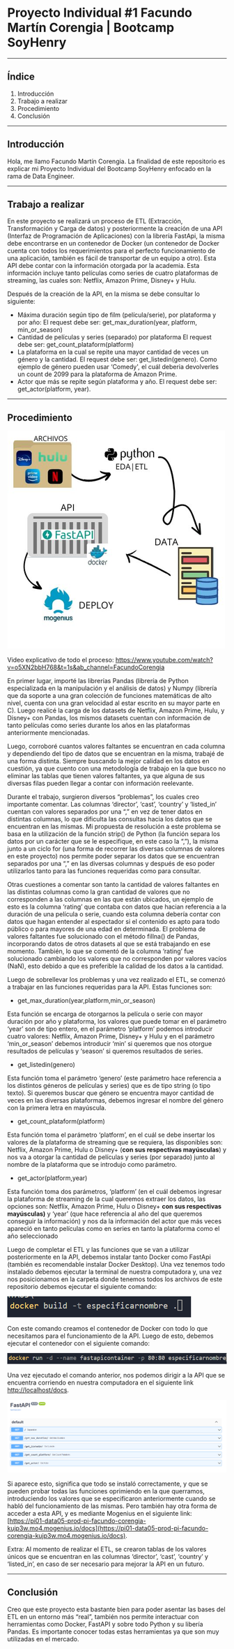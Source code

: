 # Proyecto Individual #1 Facundo Martín Corengia | Bootcamp SoyHenry

---

## Índice

1. Introducción
2. Trabajo a realizar
3. Procedimiento
4. Conclusión

---

## Introducción

Hola, me llamo Facundo Martín Corengia. La finalidad de este repositorio es explicar mi Proyecto Individual del Bootcamp SoyHenry enfocado en la rama de Data Engineer.

---

## Trabajo a realizar

En este proyecto se realizará un proceso de ETL (Extracción, Transformación y Carga de datos) y posteriormente la creación de una API (Interfaz de Programación de Aplicaciones) con la librería FastApi, la misma debe encontrarse en un contenedor de Docker (un contenedor de Docker cuenta con todos los requerimientos para el perfecto funcionamiento de una aplicación, también es fácil de transportar de un equipo a otro). Esta API debe contar con la información otorgada por la academia. Esta información incluye tanto películas como series de cuatro plataformas de streaming, las cuales son: Netflix, Amazon Prime, Disney+ y Hulu. 

Después de la creación de la API, en la misma se debe consultar lo siguiente:

- Máxima duración según tipo de film (película/serie), por plataforma y por año: El request debe ser: get_max_duration(year, platform, min_or_season)
- Cantidad de películas y series (separado) por plataforma El request debe ser: get_count_plataform(platform)
- La plataforma en la cual se repite una mayor cantidad de veces un género y la cantidad. El request debe ser: get_listedin(genero). Como ejemplo de género pueden usar ‘Comedy', el cuál deberia devolverles un count de 2099 para la plataforma de Amazon Prime.
- Actor que más se repite según plataforma y año. El request debe ser: get_actor(platform, year).

---

## Procedimiento

![Untitled](_src/proyect.jpg)


Video explicativo de todo el proceso: https://www.youtube.com/watch?v=o5XN2bbH768&t=1s&ab_channel=FacundoCorengia

En primer lugar, importé las librerías Pandas (librería de Python especializada en la manipulación y el análisis de datos) y Numpy (librería que da soporte a una gran colección de funciones matemáticas de alto nivel, cuenta con una gran velocidad al estar escrito en su mayor parte en C). Luego realicé la carga de los datasets de Netflix, Amazon Prime, Hulu, y Disney+ con Pandas, los mismos datasets cuentan con información de tanto películas como series durante los años en las plataformas anteriormente mencionadas.

Luego, corroboré cuantos valores faltantes se encuentran en cada columna y dependiendo del tipo de datos que se encuentran en la misma, trabajé de una forma distinta. Siempre buscando la mejor calidad en los datos en cuestión, ya que cuento con una metodología de trabajo en la que busco no eliminar las tablas que tienen valores faltantes, ya que alguna de sus diversas filas pueden llegar a contar con información reelevante.

Durante el trabajo, surgieron diversos “problemas”, los cuales creo importante comentar. Las columnas ‘director’, ‘cast’, ‘country’ y ‘listed_in’ cuentan con valores separados por una “,” en vez de tener datos en distintas columnas, lo que dificulta las consultas hacia los datos que se encuentran en las mismas. Mi propuesta de resolución a este problema se basa en la utilización de la función strip() de Python (la función separa los datos por un carácter que se le especifique, en este caso la “,”), la misma junto a un ciclo for (una forma de recorrer las diversas columnas de valores en este proyecto) nos permite poder separar los datos que se encuentran separados por una “,” en las diversas columnas y después de eso poder utilizarlos tanto para las funciones requeridas como para consultar. 

Otras cuestiones a comentar son tanto la cantidad de valores faltantes en las distintas columnas como la gran cantidad de valores que no corresponden a las columnas en las que están ubicados, un ejemplo de esto es la columna ‘rating’ que contaba con datos que hacian referencia a la duración de una película o serie, cuando esta columna debería contar con datos que hagan entender al espectador si el contenido es apto para todo público o para mayores de una edad en determinada. El problema de valores faltantes fue solucionado con el método fillna() de Pandas, incorporando datos de otros datasets al que se está trabajando en ese momento. También, lo que se comentó de la columna ‘rating’ fue solucionado cambiando los valores que no corresponden por valores vacíos (NaN), esto debido a que es preferible la calidad de los datos a la cantidad.

Luego de sobrellevar los problemas y una vez realizado el ETL, se comenzó a trabajar en las funciones requeridas para la API. Estas funciones son:

- get_max_duration(year,platform,min_or_season)

Esta función se encarga de otorgarnos la película o serie con mayor duración por año y plataforma, los valores que puede tomar en el parámetro ‘year’ son de tipo entero, en el parámetro ‘platform’ podemos introducir cuatro valores: Netflix, Amazon Prime, Disney+ y Hulu y en el parámetro ‘min_or_season’ debemos introducir ‘min’ si queremos que nos otorgue resultados de películas y ‘season’ si queremos resultados de series.

- get_listedin(genero)

Esta función toma el parámetro ‘genero’ (este parámetro hace referencia a los distintos géneros de películas y series) que es de tipo string (o tipo texto). Si queremos buscar que género se encuentra mayor cantidad de veces en las diversas plataformas, debemos ingresar el nombre del género con la primera letra en mayúscula.

- get_count_plataform(platform)

Esta función toma el parámetro ‘platform’, en el cuál se debe insertar los valores de la plataforma de streaming que se requiera, las disponibles son: Netflix, Amazon Prime, Hulu o Disney+ (**con sus respectivas mayúsculas**) y nos va a otorgar la cantidad de películas y series (por separado) junto al nombre de la plataforma que se introdujo como parámetro.

- get_actor(platform,year)

Esta función toma dos parámetros, ‘platform’ (en el cuál debemos ingresar la plataforma de streaming de la cual queremos extraer los datos, las opciones son: Netflix, Amazon Prime, Hulu o Disney+ **con sus respectivas mayúsculas)** y ‘year’ (que hace referencia al año del que queremos conseguir la información) y nos da la información del actor que más veces apareció en tanto películas como en series en tanto la plataforma como el año seleccionado

Luego de completar el ETL y las funciones que se van a utilizar posteriormente en la API, debemos instalar tanto Docker como FastApi (también es recomendable instalar Docker Desktop). Una vez tenemos todo instalado debemos ejecutar la terminal de nuestra computadora y, una vez nos posicionamos en la carpeta donde tenemos todos los archivos de este repositorio debemos ejecutar el siguiente comando:

![Untitled](_src/Untitled.png)

Con este comando creamos el contenedor de Docker con todo lo que necesitamos para el funcionamiento de la API. Luego de esto, debemos ejecutar el contenedor con el siguiente comando:

![Untitled](_src/Untitled%201.png)

Una vez ejecutado el comando anterior, nos podemos dirigir a la API que se encuentra corriendo en nuestra computadora en el siguiente link [http://localhost/docs](http://localhost/docs).

![Untitled](_src/Untitled%202.png)

Si aparece esto, significa que todo se instaló correctamente, y que se pueden probar todas las funciones oprimiendo en la que querramos, introduciendo los valores que se especificaron anteriormente cuando se habló del funcionamiento de las mismas. Pero también hay otra forma de acceder a esta API, y es mediante Mogenius en el siguiente link: [https://pi01-data05-prod-pi-facundo-corengia-kujp3w.mo4.mogenius.io/docs](https://pi01-data05-prod-pi-facundo-corengia-kujp3w.mo4.mogenius.io/docs).

Extra: Al momento de realizar el ETL, se crearon tablas de los valores únicos que se encuentran en las columnas ‘director’, ‘cast’, ‘country’ y ‘listed_in’, en caso de ser necesario para mejorar la API en un futuro.

---

## Conclusión

Creo que este proyecto esta bastante bien para poder asentar las bases del ETL en un entorno más “real”, también nos permite interactuar con herramientas como Docker, FastAPI y sobre todo Python y su libería Pandas. Es importante conocer todas estas herramientas ya que son muy utilizadas en el mercado.